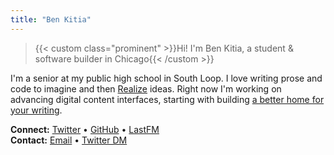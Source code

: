 ```yaml
---
title: "Ben Kitia"
---
```


> {{< custom class="prominent" >}}Hi! I'm Ben Kitia, a student & software builder in Chicago{{< /custom >}}

I'm a senior at my public high school in South Loop. I love writing prose and code to imagine and then [Realize](/Realize.pdf) ideas. Right now I'm working on advancing digital content interfaces, starting with building [a better home for your writing](https://pubnent.com).

**Connect:** [Twitter](https://twitter.com/benkitia) • [GitHub](https://github.com/benkitia) • [LastFM](https://www.last.fm/user/benkitia)  
**Contact:** [Email](https://www.kitia.net/email) • [Twitter DM](https://twitter.com/messages/compose?recipient_id=1188270454303277056)
